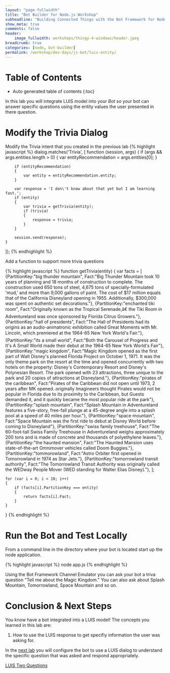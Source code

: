 ```yaml
---
layout: "page-fullwidth"
title: "Bot Builder for Node.js Workshop"
subheadline: "Building Connected Things with the Bot Framework for Node.js"
show_meta: true
comments: false
header: 
    image_fullwidth: workshops/thingy-4-windows/header.jpeg
breadcrumb: true
categories: [node, bot-builder]
permalink: /workshop/dev-days/js-bot/luis-entity/
---
```


# Table of Contents
*  Auto generated table of contents
{:toc}

In this lab you will integrate LUIS model into your _Bot_ so your bot can answer specific questions using the entity values the user presented in there question.

# Modify the Trivia Dialog

Modify the Trivia intent that you created in the previous lab
{% highlight javascript %}
dialog.matches('Trivia', [
    function (session, args)
    {
        if (args && args.entities.length > 0) {
            var entityRecommendation = args.entities[0];
        }
            
        if (entityRecommendation)
        {
            var entity = entityRecommendation.entity;
        }
        
        var response = 'I don\'t know about that yet but I am learning fast.';
        if (entity)
        {
            var trivia = getTrivia(entity);
            if (trivia)
            {
                response = trivia;
            }
        } 

        session.send(response);
    }
]);
{% endhighlight %}

Add a function to support more trivia questions

{% highlight javascript %}
function getTrivia(entity)
{
    var facts = [
        {PartitionKey:"big thunder mountain", Fact:"Big Thunder Mountain took 10 years of planning and 18 months of construction to complete. The construction used 650 tons of steel, 4,675 tons of specially-formulated 'mud,' and more than 9,000 gallons of paint. The cost of $17 million equals that of the California Disneyland opening in 1955. Additionally, $300,000 was spent on authentic set decorations."},
        {PartitionKey:"enchanted tiki room", Fact:"Originally known as the Tropical Serenade,â€ the Tiki Room in Adventureland was once sponsored by Florida Citrus Growers."},
        {PartitionKey:"hall of presidents", Fact:"The Hall of Presidents had its origins as an audio-animatronic exhibition called Great Moments with Mr. Lincoln, which premiered at the 1964-65 New York World's Fair."},
        {PartitionKey:"its a small world", Fact:"Both the Carousel of Progress and It's A Small World made their debut at the 1964-65 New York World's Fair"},
        {PartitionKey:"magic kingdom", Fact:"Magic Kingdom opened as the first part of Walt Disney's planned Florida Project on October 1, 1971. It was the only theme park on the resort at the time and opened concurrently with two hotels on the property: Disney's Contemporary Resort and Disney's Polynesian Resort. The park opened with 23 attractions, three unique to the park and 20 copies of attractions at Disneyland."},
        {PartitionKey:"pirates of the caribbean", Fact:"Pirates of the Caribbean did not open until 1973, 2 years after MK opened..originally Imagineers thought Pirates would not be popular in Florida due to its proximity to the Caribbean, but Guests demanded it, and it quickly became the most popular ride at the park"},
        {PartitionKey:"splash mountain", Fact:"Splash Mountain in Adventureland features a five-story, free-fall plunge at a 45-degree angle into a splash pool at a speed of 40 miles per hour."},
        {PartitionKey:"space mountain", Fact:"Space Mountain was the first ride to debut at Disney World before coming to Disneyland"},
        {PartitionKey:"swiss family treehouse", Fact:"The 60-foot-tall Swiss Family Treehouse in Adventureland weighs approximately 200 tons and is made of concrete and thousands of polyethylene leaves."},
        {PartitionKey:"the haunted mansion", Fact:"The Haunted Mansion uses state-of-the-art Omnimover vehicles called Doom Buggies."},
        {PartitionKey:"tommorowland", Fact:"Astro Orbiter first opened in Tomorrowland in 1974 as Star Jets."},
        {PartitionKey:"tomorrowland transit authority", Fact:"The Tomorrowland Transit Authority was originally called the WEDway People Mover (WED standing for Walter Elias Disney)."},
    ];
    
    for (var i = 0; i < 10; i++)
    {
        if (facts[i].PartitionKey === entity)
        {
            return facts[i].Fact;
        }
    }
}
{% endhighlight %}

# Run the Bot and Test Locally

From a command line in the directory where your bot is located start up the node application.

{% highlight javascript %}
node app.js
{% endhighlight %}

Using the Bot Framework Channel Emulator you can ask your bot a triva question "Tell me about the Magic Kingdom." You can also ask about Splash Mountain, Tomorrowland, Space Mountain and so on.

# Conclusion &amp; Next Steps
You know have a bot integrated into a LUIS model! The concepts you learned in this lab are:

1. How to use the LUIS response to get specifiy information the user was asking for.

In the [next lab][nextlab] you will configure the bot to use a LUIS dialog to understand the specific question that was asked and respond appropriately. 

<a class="radius button small" href="{{ site.url }}/workshop/dev-days/js-bot/luis-two-questions/">LUIS Two Questions</a>

[nextlab]: /workshop/dev-days/js-bot/luis-two-questions/
